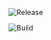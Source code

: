 
![Release](https://github.com/Typical-User0/lab06/actions/workflows/release.yml/badge.svg)

![Build](https://github.com/Typical-User0/lab06/actions/workflows/main.yml/badge.svg)
